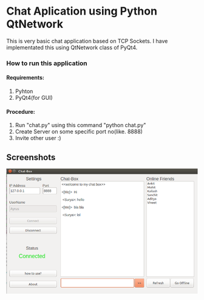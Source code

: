 # Chat Aplication using Python QtNetwork
This is very basic chat application based on TCP Sockets. I have implementated this using QtNetwork class of PyQt4.

### How to run this application
#### Requirements:
1. Pyhton
2. PyQt4(for GUI)

####  Procedure:
1. Run "chat.py" using this command "python chat.py"
2. Create Server on some specific port no(like. 8888)
3. Invite other user :)

## Screenshots
![alt text](images/chat_app.png)
